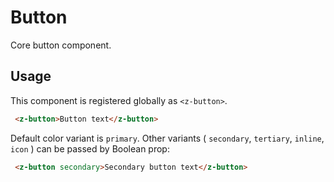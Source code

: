 # Button

Core button component.

## Usage

This component is registered globally as `<z-button>`.

```html
 <z-button>Button text</z-button>
```

Default color variant is `primary`. Other variants ( `secondary`, `tertiary`, `inline`, `icon` ) can be passed by Boolean prop:

```html
 <z-button secondary>Secondary button text</z-button>
```
